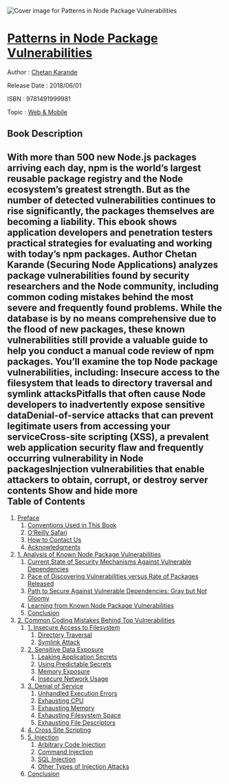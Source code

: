 ![Cover image for Patterns in Node Package Vulnerabilities](https://imgdetail.ebookreading.net/cover/cover/web_mobile/EB9781491999981.jpg)

[Patterns in Node Package Vulnerabilities](https://ebookreading.net/view/book/Patterns+in+Node+Package+Vulnerabilities-EB9781491999981_1.html "Patterns in Node Package Vulnerabilities")
====================================================================================================================

Author : [Chetan Karande](https://ebookreading.net/search/author/Chetan+Karande)

Release Date : 2018/06/01

ISBN : 9781491999981

Topic : [Web & Mobile](https://ebookreading.net/search/category/web-mobile)

Book Description
-----------------

 With more than 500 new Node.js packages arriving each day, npm is the world’s largest reusable package registry and the Node ecosystem’s greatest strength. But as the number of detected vulnerabilities continues to rise significantly, the packages themselves are becoming a liability. This ebook shows application developers and penetration testers practical strategies for evaluating and working with today’s npm packages.
Author Chetan Karande (Securing Node Applications) analyzes package vulnerabilities found by security researchers and the Node community, including common coding mistakes behind the most severe and frequently found problems. While the database is by no means comprehensive due to the flood of new packages, these known vulnerabilities still provide a valuable guide to help you conduct a manual code review of npm packages.
You’ll examine the top Node package vulnerabilities, including:
Insecure access to the filesystem that leads to directory traversal and symlink attacksPitfalls that often cause Node developers to inadvertently expose sensitive dataDenial-of-service attacks that can prevent legitimate users from accessing your serviceCross-site scripting (XSS), a prevalent web application security flaw and frequently occurring vulnerability in Node packagesInjection vulnerabilities that enable attackers to obtain, corrupt, or destroy server contents        Show and hide more                
Table of Contents
-----------------

1. [Preface](https://ebookreading.net/view/book/Patterns+in+Node+Package+Vulnerabilities-EB9781491999981_4.html#idm139799620563904)
    1. [Conventions Used in This Book](https://ebookreading.net/view/book/Patterns+in+Node+Package+Vulnerabilities-EB9781491999981_4.html#idm139799620531424)
    1. [O’Reilly Safari](https://ebookreading.net/view/book/Patterns+in+Node+Package+Vulnerabilities-EB9781491999981_4.html#idm139799620691296)
    1. [How to Contact Us](https://ebookreading.net/view/book/Patterns+in+Node+Package+Vulnerabilities-EB9781491999981_4.html#idm139799620609648)
    1. [Acknowledgments](https://ebookreading.net/view/book/Patterns+in+Node+Package+Vulnerabilities-EB9781491999981_4.html#idm139799620513248)
1. [1. Analysis of Known Node Package Vulnerabilities](https://ebookreading.net/view/book/Patterns+in+Node+Package+Vulnerabilities-EB9781491999981_5.html#chapter_1)
    1. [Current State of Security Mechanisms Against Vulnerable Dependencies](https://ebookreading.net/view/book/Patterns+in+Node+Package+Vulnerabilities-EB9781491999981_5.html#idm139799620505040)
    1. [Pace of Discovering Vulnerabilities versus Rate of Packages Released](https://ebookreading.net/view/book/Patterns+in+Node+Package+Vulnerabilities-EB9781491999981_5.html#idm139799620504480)
    1. [Path to Secure Against Vulnerable Dependencies: Gray but Not Gloomy](https://ebookreading.net/view/book/Patterns+in+Node+Package+Vulnerabilities-EB9781491999981_5.html#idm139799620735008)
    1. [Learning from Known Node Package Vulnerabilities](https://ebookreading.net/view/book/Patterns+in+Node+Package+Vulnerabilities-EB9781491999981_5.html#idm139799620700896)
    1. [Conclusion](https://ebookreading.net/view/book/Patterns+in+Node+Package+Vulnerabilities-EB9781491999981_5.html#idm139799620483696)
1. [2. Common Coding Mistakes Behind Top Vulnerabilities](https://ebookreading.net/view/book/Patterns+in+Node+Package+Vulnerabilities-EB9781491999981_6.html#chapter_2)
    1. [1. Insecure Access to Filesystem](https://ebookreading.net/view/book/Patterns+in+Node+Package+Vulnerabilities-EB9781491999981_6.html#idm139799620474048)
        1. [Directory Traversal](https://ebookreading.net/view/book/Patterns+in+Node+Package+Vulnerabilities-EB9781491999981_6.html#idm139799620468176)
        1. [Symlink Attack](https://ebookreading.net/view/book/Patterns+in+Node+Package+Vulnerabilities-EB9781491999981_6.html#idm139799620467552)
    1. [2. Sensitive Data Exposure](https://ebookreading.net/view/book/Patterns+in+Node+Package+Vulnerabilities-EB9781491999981_6.html#idm139799615730368)
        1. [Leaking Application Secrets](https://ebookreading.net/view/book/Patterns+in+Node+Package+Vulnerabilities-EB9781491999981_6.html#idm139799615728304)
        1. [Using Predictable Secrets](https://ebookreading.net/view/book/Patterns+in+Node+Package+Vulnerabilities-EB9781491999981_6.html#idm139799615712656)
        1. [Memory Exposure](https://ebookreading.net/view/book/Patterns+in+Node+Package+Vulnerabilities-EB9781491999981_6.html#idm139799615466880)
        1. [Insecure Network Usage](https://ebookreading.net/view/book/Patterns+in+Node+Package+Vulnerabilities-EB9781491999981_6.html#idm139799615538064)
    1. [3. Denial of Service](https://ebookreading.net/view/book/Patterns+in+Node+Package+Vulnerabilities-EB9781491999981_6.html#idm139799615079808)
        1. [Unhandled Execution Errors](https://ebookreading.net/view/book/Patterns+in+Node+Package+Vulnerabilities-EB9781491999981_6.html#idm139799615077904)
        1. [Exhausting CPU](https://ebookreading.net/view/book/Patterns+in+Node+Package+Vulnerabilities-EB9781491999981_6.html#idm139799615614400)
        1. [Exhausting Memory](https://ebookreading.net/view/book/Patterns+in+Node+Package+Vulnerabilities-EB9781491999981_6.html#idm139799615600448)
        1. [Exhausting  Filesystem Space](https://ebookreading.net/view/book/Patterns+in+Node+Package+Vulnerabilities-EB9781491999981_6.html#idm139799615548784)
        1. [Exhausting File Descriptors](https://ebookreading.net/view/book/Patterns+in+Node+Package+Vulnerabilities-EB9781491999981_6.html#idm139799615040432)
    1. [4. Cross Site Scripting](https://ebookreading.net/view/book/Patterns+in+Node+Package+Vulnerabilities-EB9781491999981_6.html#idm139799614919072)
    1. [5. Injection](https://ebookreading.net/view/book/Patterns+in+Node+Package+Vulnerabilities-EB9781491999981_6.html#idm139799614918480)
        1. [Arbitrary Code Injection](https://ebookreading.net/view/book/Patterns+in+Node+Package+Vulnerabilities-EB9781491999981_6.html#idm139799614886368)
        1. [Command Injection](https://ebookreading.net/view/book/Patterns+in+Node+Package+Vulnerabilities-EB9781491999981_6.html#idm139799614869344)
        1. [SQL Injection](https://ebookreading.net/view/book/Patterns+in+Node+Package+Vulnerabilities-EB9781491999981_6.html#idm139799614831088)
        1. [Other Types of Injection Attacks](https://ebookreading.net/view/book/Patterns+in+Node+Package+Vulnerabilities-EB9781491999981_6.html#idm139799614760528)
    1. [Conclusion](https://ebookreading.net/view/book/Patterns+in+Node+Package+Vulnerabilities-EB9781491999981_6.html#idm139799614754336)
